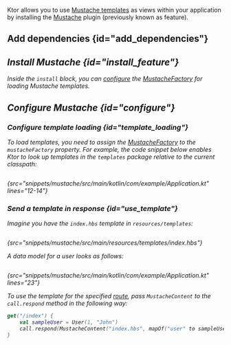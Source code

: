 [//]: # (title: Mustache)
[mustache_factory]: http://spullara.github.io/mustache/apidocs/com/github/mustachejava/MustacheFactory.html

<microformat>
<var name="example_name" value="mustache"/>
<include src="lib.xml" include-id="download_example"/>
</microformat>

Ktor allows you to use [Mustache templates](https://github.com/spullara/mustache.java) as views within your application by installing the [Mustache](https://api.ktor.io/ktor-features/ktor-mustache/ktor-mustache/io.ktor.mustache/-mustache/index.html) plugin (previously known as feature).


## Add dependencies {id="add_dependencies"}
<var name="feature_name" value="Mustache"/>
<var name="artifact_name" value="ktor-server-mustache"/>
<include src="lib.xml" include-id="add_ktor_artifact_intro"/>
<include src="lib.xml" include-id="add_ktor_artifact"/>

## Install Mustache {id="install_feature"}

<var name="feature_name" value="Mustache"/>
<include src="lib.xml" include-id="install_feature"/>

Inside the `install` block, you can [configure](#template_loading) the [MustacheFactory][mustache_factory] for loading Mustache templates.


## Configure Mustache {id="configure"}
### Configure template loading {id="template_loading"}
To load templates, you need to assign the [MustacheFactory][mustache_factory] to the `mustacheFactory` property. For example, the code snippet below enables Ktor to look up templates in the `templates` package relative to the current classpath:
```kotlin
```
{src="snippets/mustache/src/main/kotlin/com/example/Application.kt" lines="12-14"}

### Send a template in response {id="use_template"}
Imagine you have the `index.hbs` template in `resources/templates`:
```html
```
{src="snippets/mustache/src/main/resources/templates/index.hbs"}

A data model for a user looks as follows:
```kotlin
```
{src="snippets/mustache/src/main/kotlin/com/example/Application.kt" lines="23"}

To use the template for the specified [route](Routing_in_Ktor.md), pass `MustacheContent` to the `call.respond` method in the following way:
```kotlin
get("/index") {
    val sampleUser = User(1, "John")
    call.respond(MustacheContent("index.hbs", mapOf("user" to sampleUser)))
}
```
